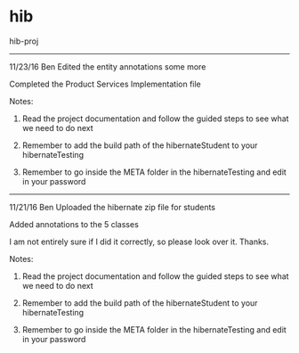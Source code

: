 # hib
hib-proj

---

11/23/16 Ben
Edited the entity annotations some more

Completed the Product Services Implementation file

Notes: 

1. Read the project documentation and follow the guided steps to see what we need to do next

2. Remember to add the build path of the hibernateStudent to your hibernateTesting

3. Remember to go inside the META folder in the hibernateTesting and edit in your password 

---

11/21/16 Ben
Uploaded the hibernate zip file for students

Added annotations to the 5 classes

I am not entirely sure if I did it correctly, so please look over it. Thanks.

Notes: 

1. Read the project documentation and follow the guided steps to see what we need to do next

2. Remember to add the build path of the hibernateStudent to your hibernateTesting

3. Remember to go inside the META folder in the hibernateTesting and edit in your password 
